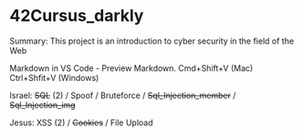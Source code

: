 # 42Cursus_darkly
Summary: This project is an introduction to cyber security in the field of the Web

Markdown in VS Code - Preview Markdown. Cmd+Shift+V (Mac) Ctrl+Shfit+V (Windows)

Israel: ~~SQL~~ (2) / Spoof / Bruteforce / ~~Sql_Injection_member~~ / ~~Sql_Injection_img~~

Jesus: XSS (2) / ~~Cookies~~ / File Upload
